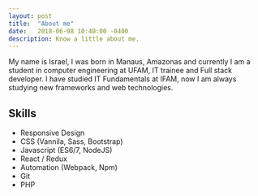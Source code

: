 ```yaml
---
layout: post
title:  "About me"
date:   2018-06-08 10:40:00 -0400
description: Know a little about me.
---
```

My name is Israel, I was born in Manaus, Amazonas and currently I am a student in computer engineering at UFAM, IT trainee and Full stack developer.
I have studied IT Fundamentals at IFAM, now I am always studying new frameworks and web technologies.

## Skills

* Responsive Design
* CSS (Vannila, Sass, Bootstrap)
* Javascript (ES6/7, NodeJS)
* React / Redux
* Automation (Webpack, Npm)
* Git
* PHP

